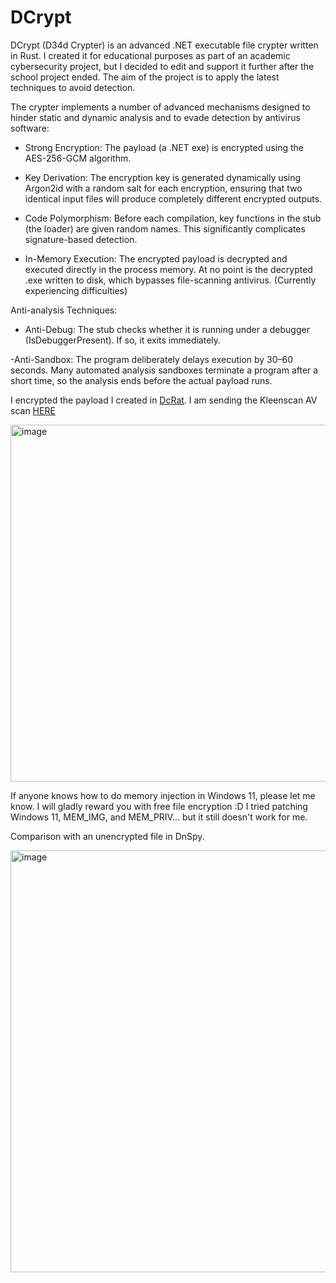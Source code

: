 # DCrypt
DCrypt (D34d Crypter) is an advanced .NET executable file crypter written in Rust. I created it for educational purposes as part of an academic cybersecurity project, but I decided to edit and support it further after the school project ended. The aim of the project is to apply the latest techniques to avoid detection.


The crypter implements a number of advanced mechanisms designed to hinder static and dynamic analysis and to evade detection by antivirus software:

- Strong Encryption: The payload (a .NET exe) is encrypted using the AES-256-GCM algorithm.

- Key Derivation: The encryption key is generated dynamically using Argon2id with a random salt for each encryption, ensuring that two identical input files will produce completely different encrypted outputs.

- Code Polymorphism: Before each compilation, key functions in the stub (the loader) are given random names. This significantly complicates signature-based detection.

- In-Memory Execution: The encrypted payload is decrypted and executed directly in the process memory. At no point is the decrypted .exe written to disk, which bypasses file-scanning antivirus. (Currently experiencing difficulties)

Anti-analysis Techniques:

- Anti-Debug: The stub checks whether it is running under a debugger (IsDebuggerPresent). If so, it exits immediately.

-Anti-Sandbox: The program deliberately delays execution by 30–60 seconds. Many automated analysis sandboxes terminate a program after a short time, so the analysis ends before the actual payload runs.


I encrypted the payload I created in [DcRat](https://github.com/qwqdanchun/DcRat). I am sending the Kleenscan AV scan [HERE](https://kleenscan.com/scan_result/56663128b3b3e8ade7bd5609d46914bd9bec5e952b505eca702516e26093b531)

<img width="923" height="571" alt="image" src="https://github.com/user-attachments/assets/f164c2d1-0a8d-4c39-b880-7c783493d7de" />

If anyone knows how to do memory injection in Windows 11, please let me know. I will gladly reward you with free file encryption :D
I tried patching Windows 11, MEM_IMG, and MEM_PRIV... but it still doesn't work for me.

Comparison with an unencrypted file in DnSpy.


<img width="514" height="675" alt="image" src="https://github.com/user-attachments/assets/315cf067-b9b1-4a29-ba27-b44172ff7eae" />
